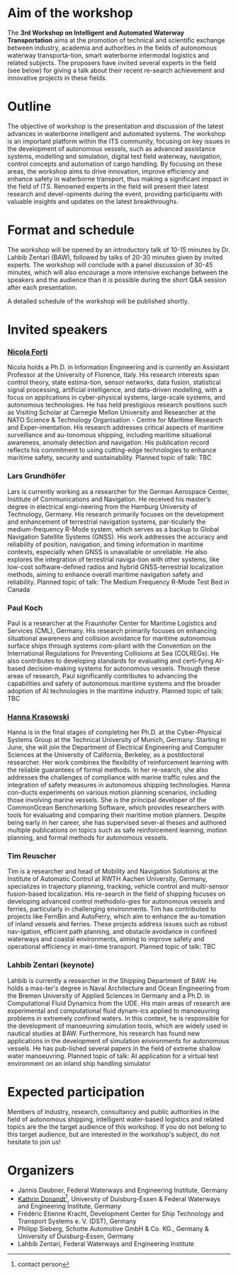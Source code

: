 # Aim of the workshop

The **3rd Workshop on Intelligent and Automated Waterway Transportation** aims at the promotion of technical and scientific exchange between industry, academia and authorities in the fields of autonomous waterway transporta-tion, smart waterborne intermodal logistics and related subjects. The proposers have invited several experts in the field (see below) for giving a talk about their recent re-search achievement and innovative projects in these fields. 	

# Outline

The objective of workshop is the presentation and discussion of the latest advances in waterborne intelligent and automated systems. The workshop is an important platform within the ITS community, focusing on key issues in the development of autonomous vessels, such as advanced assistance systems, modelling and simulation, digital test field waterway, navigation, control concepts and automation of cargo handling. By focusing on these areas, the workshop aims to drive innovation, improve efficiency and enhance safety in waterborne transport, thus making a significant impact in the field of ITS. Renowned experts in the field will present their latest research and devel-opments during the event, providing participants with valuable insights and updates on the latest breakthroughs.

# Format and schedule

The workshop will be opened by an introductory talk of 10-15 minutes by Dr. Lahbib Zentari (BAW), followed by talks of 20-30 minutes given by invited experts. The workshop will conclude with a panel discussion of 30-45 minutes, which will also encourage a more intensive exchange between the speakers and the audience than it is possible during the short Q&A session after each presentation. 

A detailed schedule of the workshop will be published shortly. 

# Invited speakers

### [Nicola Forti](https://nicolaforti.com/)
Nicola holds a Ph.D. in Information Engineering and is currently an Assistant Professor at the University of Florence, Italy. His research interests span control theory, state estima-tion, sensor networks, data fusion, statistical signal processing, artificial intelligence, and data-driven modelling, with a focus on applications in cyber-physical systems, large-scale systems, and autonomous technologies. He has held prestigious research positions such as Visiting Scholar at Carnegie Mellon University and Researcher at the NATO Science & Technology Organisation - Centre for Maritime Research and Exper-imentation. His research addresses critical aspects of maritime surveillance and au-tonomous shipping, including maritime situational awareness, anomaly detection and navigation. His publication record reflects his commitment to using cutting-edge technologies to enhance maritime safety, security and sustainability. 
Planned topic of talk: TBC

### Lars Grundhöfer
Lars is currently working as a researcher for the German Aerospace Center, Institute of Communications and Navigation. He received his master’s degree in electrical engi-neering from the Hamburg University of Technology, Germany. His research primarily focuses on the development and enhancement of terrestrial navigation systems, par-ticularly the medium-frequency R-Mode system, which serves as a backup to Global Navigation Satellite Systems (GNSS). His work addresses the accuracy and reliability of position, navigation, and timing information in maritime contexts, especially when GNSS is unavailable or unreliable. He also explores the integration of terrestrial naviga-tion with other systems, like low-cost software-defined radios and hybrid GNSS-terrestrial localization methods, aiming to enhance overall maritime navigation safety and reliability.
Planned topic of talk: The Medium Frequency R-Mode Test Bed in Canada

### Paul Koch
Paul is a researcher at the Fraunhofer Center for Maritime Logistics and Services (CML), Germany.  His research primarily focuses on enhancing situational awareness and collision avoidance for maritime autonomous surface ships through systems com-pliant with the Convention on the International Regulations for Preventing Collisions at Sea (COLREGs). He also contributes to developing standards for evaluating and certi-fying AI-based decision-making systems for autonomous vessels. Through these areas of research, Paul significantly contributes to advancing the capabilities and safety of autonomous maritime systems and the broader adoption of AI technologies in the maritime industry.
Planned topic of talk: TBC

### [Hanna Krasowski](https://hanna.krasowski.io/)
Hanna is in the final stages of completing her Ph.D. at the Cyber-Physical Systems Group at the Technical University of Munich, Germany. Starting in June, she will join the Department of Electrical Engineering and Computer Sciences at the University of California, Berkeley, as a postdoctoral researcher. Her work combines the flexibility of reinforcement learning with the reliable guarantees of formal methods. In her re-search, she also addresses the challenges of compliance with marine traffic rules and the integration of safety measures in autonomous shipping technologies. Hanna con-ducts experiments on various motion planning scenarios, including those involving marine vessels. She is the principal developer of the CommonOcean Benchmarking Software, which provides researchers with tools for evaluating and comparing their maritime motion planners. Despite being early in her career, she has supervised sever-al theses and authored multiple publications on topics such as safe reinforcement learning, motion planning, and formal methods for autonomous vessels. 

### Tim Reuscher
Tim is a researcher and head of Mobility and Navigation Solutions at the Institute of Automatic Control at RWTH Aachen University, Germany, specializes in trajectory planning, tracking, vehicle control and multi-sensor fusion-based localization. His re-search in the field of shipping focuses on developing advanced control methodolo-gies for autonomous vessels and ferries, particularly in challenging environments. Tim has contributed to projects like FernBin and AutoFerry, which aim to enhance the au-tomation of inland vessels and ferries. These projects address issues such as robust nav-igation, efficient path planning, and obstacle avoidance in confined waterways and coastal environments, aiming to improve safety and operational efficiency in mari-time transport. 
Planned topic of talk: TBC

### Lahbib Zentari (keynote)
Lahbib is currently a researcher in the Shipping Department of BAW. He holds a mas-ter's degree in Naval Architecture and Ocean Engineering from the Bremen University of Applied Sciences in Germany and a Ph.D. in Computational Fluid Dynamics from the UDE. His main areas of research are experimental and computational fluid dynam-ics applied to manoeuvring problems in extremely confined waters. In this context, he is responsible for the development of manoeuvring simulation tools, which are widely used in nautical studies at BAW. Furthermore, his research has found new applications in the development of simulation environments for autonomous vessels. He has pub-lished several papers in the field of extreme shallow water manoeuvring.
Planned topic of talk: AI application for a virtual test environment on an inland ship handling simulator


# Expected participation

Members of industry, research, consultancy and public authorities in the field of autonomous shipping, intelligent water-based logistics and related topics are the the target audience of this workshop. If you do not belong to this target audience, but are interested in the workshop's subject, do not hesitate to join us!

# Organizers

* Jannis Daubner, Federal Waterways and Engineering Institute, Germany
*	[Kathrin Donandt](mailto:kathrin.donandt@web.de?subject=IEEEITSCWorkshop)[^1], University of Duisburg-Essen & Federal Waterways and Engineering Institute, Germany
* Frédéric Etienne Kracht, Development Center for Ship Technology and Transport Systems e. V. (DST), Germany
* Philipp Sieberg, Schotte Automotive GmbH & Co. KG., Germany & University of Duisburg-Essen, Germany
* Lahbib Zentari, Federal Waterways and Engineering Institute 

[^1]: contact person
